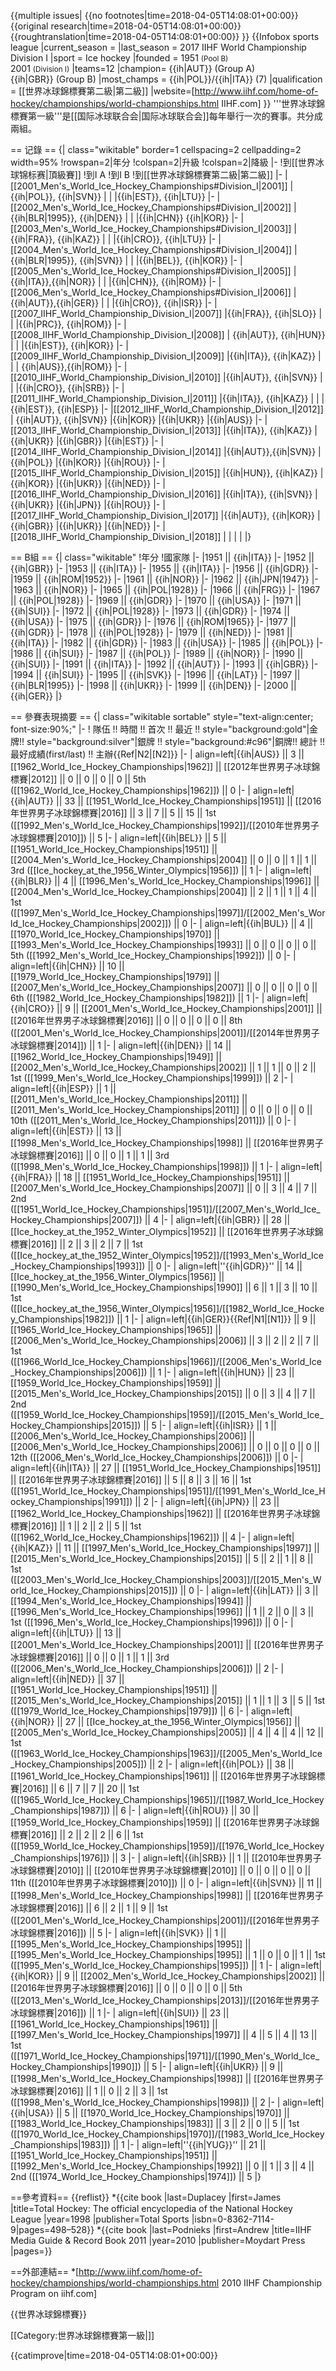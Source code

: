 {{multiple issues|
{{no footnotes|time=2018-04-05T14:08:01+00:00}}
{{original research|time=2018-04-05T14:08:01+00:00}}
{{roughtranslation|time=2018-04-05T14:08:01+00:00}}
}}
{{Infobox sports league
|current_season = 
|last_season = 2017 IIHF World Championship Division I
|sport = Ice hockey
|founded = 1951 <small>(Pool B)</small><br>2001 <small>(Division I)</small>
|teams=12
|champion= {{ih|AUT}} (Group A)<br>{{ih|GBR}} (Group B)
|most_champs    = {{ih|POL}}/{{ih|ITA}} (7)
|qualification  = [[世界冰球錦標賽第二級|第二級]]
|website=[http://www.iihf.com/home-of-hockey/championships/world-championships.html IIHF.com]
}}
'''世界冰球錦標賽第一級'''是[[国际冰球联合会|国际冰球联合会]]每年舉行一次的賽事。共分成兩組。

== 记錄 ==
{| class="wikitable" border=1 cellspacing=2 cellpadding=2 width=95%
!rowspan=2|年分
!colspan=2|升級
!colspan=2|降級
|-
!到[[世界冰球锦标赛|頂級賽]]
!到I A
!到I B
!到[[世界冰球錦標賽第二級|第二級]]
|-
|[[2001_Men's_World_Ice_Hockey_Championships#Division_I|2001]]
|{{ih|POL}}, {{ih|SVN}}
|
|
|{{ih|EST}}, {{ih|LTU}}
|-
|[[2002_Men's_World_Ice_Hockey_Championships#Division_I|2002]]
|{{ih|BLR|1995}}, {{ih|DEN}}
|
|
|{{ih|CHN}} {{ih|KOR}}
|-
|[[2003_Men's_World_Ice_Hockey_Championships#Division_I|2003]]
|{{ih|FRA}}, {{ih|KAZ}}
|
|
|{{ih|CRO}}, {{ih|LTU}}
|-
|[[2004_Men's_World_Ice_Hockey_Championships#Division_I|2004]]
|{{ih|BLR|1995}}, {{ih|SVN}}
|
|
|{{ih|BEL}}, {{ih|KOR}}
|-
|[[2005_Men's_World_Ice_Hockey_Championships#Division_I|2005]]
| {{ih|ITA}},{{ih|NOR}}
|
|
|{{ih|CHN}}, {{ih|ROM}}
|-
|[[2006_Men's_World_Ice_Hockey_Championships#Division_I|2006]]
| {{ih|AUT}},{{ih|GER}}
|
|
|{{ih|CRO}}, {{ih|ISR}}
|-
|[[2007_IIHF_World_Championship_Division_I|2007]]
|{{ih|FRA}}, {{ih|SLO}}
|
|
|{{ih|PRC}}, {{ih|ROM}}
|-
|[[2008_IIHF_World_Championship_Division_I|2008]]
| {{ih|AUT}}, {{ih|HUN}}
|
|
|{{ih|EST}}, {{ih|KOR}}
|-
|[[2009_IIHF_World_Championship_Division_I|2009]]
|{{ih|ITA}}, {{ih|KAZ}}
|
|
| {{ih|AUS}},{{ih|ROM}}
|-
|[[2010_IIHF_World_Championship_Division_I|2010]]
|{{ih|AUT}}, {{ih|SVN}}
|
|
|{{ih|CRO}}, {{ih|SRB}}
|-
|[[2011_IIHF_World_Championship_Division_I|2011]]
|{{ih|ITA}}, {{ih|KAZ}}
|
|
|{{ih|EST}}, {{ih|ESP}}
|-
|[[2012_IIHF_World_Championship_Division_I|2012]]
| {{ih|AUT}}, {{ih|SVN}}
|{{ih|KOR}}
|{{ih|UKR}}
|{{ih|AUS}}
|-
|[[2013_IIHF_World_Championship_Division_I|2013]]
|{{ih|ITA}}, {{ih|KAZ}}
|{{ih|UKR}}
|{{ih|GBR}}
|{{ih|EST}}
|-
|[[2014_IIHF_World_Championship_Division_I|2014]]
|{{ih|AUT}},{{ih|SVN}}
|{{ih|POL}}
|{{ih|KOR}}
|{{ih|ROU}}
|-
|[[2015_IIHF_World_Championship_Division_I|2015]]
|{{ih|HUN}}, {{ih|KAZ}}
|{{ih|KOR}}
|{{ih|UKR}}
|{{ih|NED}}
|-
|[[2016_IIHF_World_Championship_Division_I|2016]]
|{{ih|ITA}}, {{ih|SVN}}
|{{ih|UKR}}
|{{ih|JPN}}
|{{ih|ROU}}
|-
|[[2017_IIHF_World_Championship_Division_I|2017]]
|{{ih|AUT}}, {{ih|KOR}}
|{{ih|GBR}}
|{{ih|UKR}}
|{{ih|NED}}
|-
|[[2018_IIHF_World_Championship_Division_I|2018]]
|
|
|
|
|}

== B組 ==
{| class="wikitable"
!年分
!國家隊
|-
|1951 || {{ih|ITA}}
|-
|1952 || {{ih|GBR}}
|-
|1953 || {{ih|ITA}}
|-
|1955 || {{ih|ITA}}
|-
|1956 || {{ih|GDR}}
|-
|1959 || {{ih|ROM|1952}}
|-
|1961 || {{ih|NOR}}
|-
|1962 || {{ih|JPN|1947}}
|-
|1963 || {{ih|NOR}}
|-
|1965 || {{ih|POL|1928}}
|-
|1966 || {{ih|FRG}}
|-
|1967 || {{ih|POL|1928}}
|-
|1969 || {{ih|GDR}}
|-
|1970 || {{ih|USA}}
|-
|1971 || {{ih|SUI}}
|-
|1972 || {{ih|POL|1928}}
|-
|1973 || {{ih|GDR}}
|-
|1974 || {{ih|USA}}
|-
|1975 || {{ih|GDR}}
|-
|1976 || {{ih|ROM|1965}}
|-
|1977 || {{ih|GDR}}
|-
|1978 || {{ih|POL|1928}}
|-
|1979 || {{ih|NED}}
|-
|1981 || {{ih|ITA}}
|-
|1982 || {{ih|GDR}}
|-
|1983 || {{ih|USA}}
|-
|1985 || {{ih|POL}}
|-
|1986 || {{ih|SUI}}
|-
|1987 || {{ih|POL}}
|-
|1989 || {{ih|NOR}}
|-
|1990 || {{ih|SUI}}
|-
|1991 || {{ih|ITA}}
|-
|1992 || {{ih|AUT}}
|-
|1993 || {{ih|GBR}}
|-
|1994 || {{ih|SUI}}
|-
|1995 || {{ih|SVK}}
|-
|1996 || {{ih|LAT}}
|-
|1997 || {{ih|BLR|1995}}
|-
|1998 || {{ih|UKR}}
|-
|1999 || {{ih|DEN}}
|-
|2000 || {{ih|GER}}
|}

== 參賽表現摘要 ==
{| class="wikitable sortable" style="text-align:center; font-size:90%;"
|-
! 隊伍 !! 時間 !! 首次 !! 最近 !! style="background:gold"|金牌!! style="background:silver"|銀牌 !! style="background:#c96"|銅牌!! 總計 !! 最好成績(first/last) !! 主辦{{Ref|N2|[N2]}}
|-
| align=left|{{ih|AUS}} || 3 || [[1962_World_Ice_Hockey_Championships|1962]] || [[2012年世界男子冰球錦標賽|2012]] || 0 || 0 || 0 || 0 || 5th ([[1962_World_Ice_Hockey_Championships|1962]]) || 0
|-
| align=left|{{ih|AUT}} || 33 || [[1951_World_Ice_Hockey_Championships|1951]] || [[2016年世界男子冰球錦標賽|2016]] || 3 || 7 || 5 || 15 || 1st ([[1992_Men's_World_Ice_Hockey_Championships|1992]]/[[2010年世界男子冰球錦標賽|2010]]) || 5
|-
| align=left|{{ih|BEL}} || 5 || [[1951_World_Ice_Hockey_Championships|1951]] || [[2004_Men's_World_Ice_Hockey_Championships|2004]] || 0 || 0 || 1 || 1 || 3rd ([[Ice_hockey_at_the_1956_Winter_Olympics|1956]]) || 1
|-
| align=left|{{ih|BLR}} || 4 || [[1996_Men's_World_Ice_Hockey_Championships|1996]] || [[2004_Men's_World_Ice_Hockey_Championships|2004]] || 2 || 1 || 1 || 4 || 1st ([[1997_Men's_World_Ice_Hockey_Championships|1997]]/[[2002_Men's_World_Ice_Hockey_Championships|2002]]) || 0
|-
| align=left|{{ih|BUL}} || 4 || [[1970_World_Ice_Hockey_Championships|1970]] || [[1993_Men's_World_Ice_Hockey_Championships|1993]] || 0 || 0 || 0 || 0 || 5th ([[1992_Men's_World_Ice_Hockey_Championships|1992]]) || 0
|-
| align=left|{{ih|CHN}} || 10 || [[1979_World_Ice_Hockey_Championships|1979]] || [[2007_Men's_World_Ice_Hockey_Championships|2007]] || 0 || 0 || 0 || 0 || 6th ([[1982_World_Ice_Hockey_Championships|1982]]) || 1
|-
| align=left|{{ih|CRO}} || 9 || [[2001_Men's_World_Ice_Hockey_Championships|2001]] || [[2016年世界男子冰球錦標賽|2016]] || 0 || 0 || 0 || 0 || 8th ([[2001_Men's_World_Ice_Hockey_Championships|2001]]/[[2014年世界男子冰球錦標賽|2014]]) || 1
|-
| align=left|{{ih|DEN}} || 14 || [[1962_World_Ice_Hockey_Championships|1949]] || [[2002_Men's_World_Ice_Hockey_Championships|2002]] || 1 || 1 || 0 || 2 || 1st ([[1999_Men's_World_Ice_Hockey_Championships|1999]]) || 2
|-
| align=left|{{ih|ESP}} || 1 || [[2011_Men's_World_Ice_Hockey_Championships|2011]] || [[2011_Men's_World_Ice_Hockey_Championships|2011]] || 0 || 0 || 0 || 0 || 10th ([[2011_Men's_World_Ice_Hockey_Championships|2011]]) || 0
|-
| align=left|{{ih|EST}} || 13 || [[1998_Men's_World_Ice_Hockey_Championships|1998]] || [[2016年世界男子冰球錦標賽|2016]] || 0 || 0 || 1 || 1 || 3rd ([[1998_Men's_World_Ice_Hockey_Championships|1998]]) || 1
|-
| align=left|{{ih|FRA}} || 18 || [[1951_World_Ice_Hockey_Championships|1951]] || [[2007_Men's_World_Ice_Hockey_Championships|2007]] || 0 || 3 || 4 || 7 || 2nd ([[1951_World_Ice_Hockey_Championships|1951]]/[[2007_Men's_World_Ice_Hockey_Championships|2007]]) || 4
|-
| align=left|{{ih|GBR}} || 28 || [[Ice_hockey_at_the_1952_Winter_Olympics|1952]] || [[2016年世界男子冰球錦標賽|2016]] || 2 || 3 || 2 || 7 || 1st ([[Ice_hockey_at_the_1952_Winter_Olympics|1952]]/[[1993_Men's_World_Ice_Hockey_Championships|1993]]) || 0
|-
| align=left|''{{ih|GDR}}'' || 14 || [[Ice_hockey_at_the_1956_Winter_Olympics|1956]] || [[1990_Men's_World_Ice_Hockey_Championships|1990]] || 6 || 1 || 3 || 10 || 1st ([[Ice_hockey_at_the_1956_Winter_Olympics|1956]]/[[1982_World_Ice_Hockey_Championships|1982]]) || 1
|-
| align=left|{{ih|GER}}{{Ref|N1|[N1]}} || 9 || [[1965_World_Ice_Hockey_Championships|1965]] || [[2006_Men's_World_Ice_Hockey_Championships|2006]] || 3 || 2 || 2 || 7 || 1st ([[1966_World_Ice_Hockey_Championships|1966]]/[[2006_Men's_World_Ice_Hockey_Championships|2006]]) || 1
|-
| align=left|{{ih|HUN}} || 23 || [[1959_World_Ice_Hockey_Championships|1959]] || [[2015_Men's_World_Ice_Hockey_Championships|2015]] || 0 || 3 || 4 || 7 || 2nd ([[1959_World_Ice_Hockey_Championships|1959]]/[[2015_Men's_World_Ice_Hockey_Championships|2015]]) || 5
|-
| align=left|{{ih|ISR}} || 1 || [[2006_Men's_World_Ice_Hockey_Championships|2006]] || [[2006_Men's_World_Ice_Hockey_Championships|2006]] || 0 || 0 || 0 || 0 || 12th ([[2006_Men's_World_Ice_Hockey_Championships|2006]]) || 0
|-
| align=left|{{ih|ITA}} || 27 || [[1951_World_Ice_Hockey_Championships|1951]] || [[2016年世界男子冰球錦標賽|2016]] || 5 || 8 || 3 || 16 || 1st ([[1951_World_Ice_Hockey_Championships|1951]]/[[1991_Men's_World_Ice_Hockey_Championships|1991]]) || 2
|-
| align=left|{{ih|JPN}} || 23 || [[1962_World_Ice_Hockey_Championships|1962]] || [[2016年世界男子冰球錦標賽|2016]] || 1 || 2 || 2 || 5 || 1st ([[1962_World_Ice_Hockey_Championships|1962]]) || 4
|-
| align=left|{{ih|KAZ}} || 11 || [[1997_Men's_World_Ice_Hockey_Championships|1997]] || [[2015_Men's_World_Ice_Hockey_Championships|2015]] || 5 || 2 || 1 || 8 || 1st ([[2003_Men's_World_Ice_Hockey_Championships|2003]]/[[2015_Men's_World_Ice_Hockey_Championships|2015]]) || 0
|-
| align=left|{{ih|LAT}} || 3 || [[1994_Men's_World_Ice_Hockey_Championships|1994]] || [[1996_Men's_World_Ice_Hockey_Championships|1996]] || 1 || 2 || 0 || 3 || 1st ([[1996_Men's_World_Ice_Hockey_Championships|1996]]) || 0
|-
| align=left|{{ih|LTU}} || 13 || [[2001_Men's_World_Ice_Hockey_Championships|2001]] || [[2016年世界男子冰球錦標賽|2016]] || 0 || 0 || 1 || 1 || 3rd ([[2006_Men's_World_Ice_Hockey_Championships|2006]]) || 2
|-
| align=left|{{ih|NED}} || 37 || [[1951_World_Ice_Hockey_Championships|1951]] || [[2015_Men's_World_Ice_Hockey_Championships|2015]] || 1 || 1 || 3 || 5 || 1st ([[1979_World_Ice_Hockey_Championships|1979]]) || 6
|-
| align=left|{{ih|NOR}} || 27 || [[Ice_hockey_at_the_1956_Winter_Olympics|1956]] || [[2005_Men's_World_Ice_Hockey_Championships|2005]] || 4 || 4 || 4 || 12 || 1st ([[1963_World_Ice_Hockey_Championships|1963]]/[[2005_Men's_World_Ice_Hockey_Championships|2005]]) || 2
|-
| align=left|{{ih|POL}} || 38 || [[1961_World_Ice_Hockey_Championships|1961]] || [[2016年世界男子冰球錦標賽|2016]] || 6 || 7 || 7 || 20 || 1st ([[1965_World_Ice_Hockey_Championships|1965]]/[[1987_World_Ice_Hockey_Championships|1987]]) || 6
|-
| align=left|{{ih|ROU}} || 30 || [[1959_World_Ice_Hockey_Championships|1959]] || [[2016年世界男子冰球錦標賽|2016]] || 2 || 2 || 2 || 6 || 1st ([[1959_World_Ice_Hockey_Championships|1959]]/[[1976_World_Ice_Hockey_Championships|1976]]) || 3
|-
| align=left|{{ih|SRB}} || 1 || [[2010年世界男子冰球錦標賽|2010]] || [[2010年世界男子冰球錦標賽|2010]] || 0 || 0 || 0 || 0 || 11th ([[2010年世界男子冰球錦標賽|2010]]) || 0
|-
| align=left|{{ih|SVN}} || 11 || [[1998_Men's_World_Ice_Hockey_Championships|1998]] || [[2016年世界男子冰球錦標賽|2016]] || 6 || 2 || 1 || 9 || 1st ([[2001_Men's_World_Ice_Hockey_Championships|2001]]/[[2016年世界男子冰球錦標賽|2016]]) || 5
|-
| align=left|{{ih|SVK}} || 1 || [[1995_Men's_World_Ice_Hockey_Championships|1995]] || [[1995_Men's_World_Ice_Hockey_Championships|1995]] || 1 || 0 || 0 || 1 || 1st ([[1995_Men's_World_Ice_Hockey_Championships|1995]]) || 1
|-
| align=left|{{ih|KOR}} || 9 || [[2002_Men's_World_Ice_Hockey_Championships|2002]] || [[2016年世界男子冰球錦標賽|2016]] || 0 || 0 || 0 || 0 || 5th ([[2013_Men's_World_Ice_Hockey_Championships|2013]]/[[2016年世界男子冰球錦標賽|2016]]) || 1
|-
| align=left|{{ih|SUI}} || 23 || [[1961_World_Ice_Hockey_Championships|1961]] || [[1997_Men's_World_Ice_Hockey_Championships|1997]] || 4 || 5 || 4 || 13 || 1st ([[1971_World_Ice_Hockey_Championships|1971]]/[[1990_Men's_World_Ice_Hockey_Championships|1990]]) || 5
|-
| align=left|{{ih|UKR}} || 9 || [[1998_Men's_World_Ice_Hockey_Championships|1998]] || [[2016年世界男子冰球錦標賽|2016]] || 1 || 0 || 2 || 3 || 1st ([[1998_Men's_World_Ice_Hockey_Championships|1998]]) || 2
|-
| align=left|{{ih|USA}} || 5 || [[1970_World_Ice_Hockey_Championships|1970]] || [[1983_World_Ice_Hockey_Championships|1983]] || 3 || 2 || 0 || 5 || 1st ([[1970_World_Ice_Hockey_Championships|1970]]/[[1983_World_Ice_Hockey_Championships|1983]]) || 1
|-
| align=left|''{{ih|YUG}}'' || 21 || [[1951_World_Ice_Hockey_Championships|1951]] || [[1992_Men's_World_Ice_Hockey_Championships|1992]] || 0 || 1 || 3 || 4 || 2nd ([[1974_World_Ice_Hockey_Championships|1974]]) || 5
|}

==參考資料==
{{reflist}}
*{{cite book |last=Duplacey |first=James |title=Total Hockey: The official encyclopedia of the National Hockey League |year=1998 |publisher=Total Sports |isbn=0-8362-7114-9|pages=498–528}}
*{{cite book |last=Podnieks |first=Andrew |title=IIHF Media Guide & Record Book 2011 |year=2010 |publisher=Moydart Press |pages=}}


==外部連結==
*[http://www.iihf.com/home-of-hockey/championships/world-championships.html 2010 IIHF Championship Program on iihf.com]

{{世界冰球錦標賽}}

[[Category:世界冰球錦標賽第一級|]]

{{catimprove|time=2018-04-05T14:08:01+00:00}}